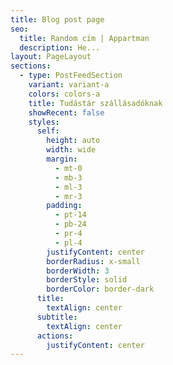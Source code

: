 ```yaml
---
title: Blog post page
seo:
  title: Random cím | Appartman
  description: He...
layout: PageLayout
sections:
  - type: PostFeedSection
    variant: variant-a
    colors: colors-a
    title: Tudástár szállásadóknak
    showRecent: false
    styles:
      self:
        height: auto
        width: wide
        margin:
          - mt-0
          - mb-3
          - ml-3
          - mr-3
        padding:
          - pt-14
          - pb-24
          - pr-4
          - pl-4
        justifyContent: center
        borderRadius: x-small
        borderWidth: 3
        borderStyle: solid
        borderColor: border-dark
      title:
        textAlign: center
      subtitle:
        textAlign: center
      actions:
        justifyContent: center
---
```

